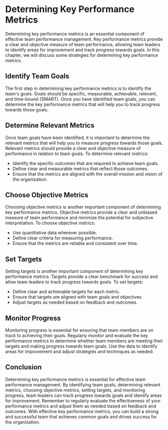 Determining Key Performance Metrics
==========================================================================

Determining key performance metrics is an essential component of effective team performance management. Key performance metrics provide a clear and objective measure of team performance, allowing team leaders to identify areas for improvement and track progress towards goals. In this chapter, we will discuss some strategies for determining key performance metrics.

Identify Team Goals
-------------------

The first step in determining key performance metrics is to identify the team's goals. Goals should be specific, measurable, achievable, relevant, and time-bound (SMART). Once you have identified team goals, you can determine the key performance metrics that will help you to track progress towards those goals.

Determine Relevant Metrics
--------------------------

Once team goals have been identified, it is important to determine the relevant metrics that will help you to measure progress towards those goals. Relevant metrics should provide a clear and objective measure of performance in relation to team goals. To determine relevant metrics:

* Identify the specific outcomes that are required to achieve team goals.
* Define clear and measurable metrics that reflect those outcomes.
* Ensure that the metrics are aligned with the overall mission and vision of the organization.

Choose Objective Metrics
------------------------

Choosing objective metrics is another important component of determining key performance metrics. Objective metrics provide a clear and unbiased measure of team performance and minimize the potential for subjective interpretation. To choose objective metrics:

* Use quantitative data wherever possible.
* Define clear criteria for measuring performance.
* Ensure that the metrics are reliable and consistent over time.

Set Targets
-----------

Setting targets is another important component of determining key performance metrics. Targets provide a clear benchmark for success and allow team leaders to track progress towards goals. To set targets:

* Define clear and achievable targets for each metric.
* Ensure that targets are aligned with team goals and objectives.
* Adjust targets as needed based on feedback and outcomes.

Monitor Progress
----------------

Monitoring progress is essential for ensuring that team members are on track to achieving their goals. Regularly monitor and evaluate the key performance metrics to determine whether team members are meeting their targets and making progress towards team goals. Use the data to identify areas for improvement and adjust strategies and techniques as needed.

Conclusion
----------

Determining key performance metrics is essential for effective team performance management. By identifying team goals, determining relevant metrics, choosing objective metrics, setting targets, and monitoring progress, team leaders can track progress towards goals and identify areas for improvement. Remember to regularly evaluate the effectiveness of your performance metrics and adjust them as needed based on feedback and outcomes. With effective key performance metrics, you can build a strong and successful team that achieves common goals and drives success for the organization.
